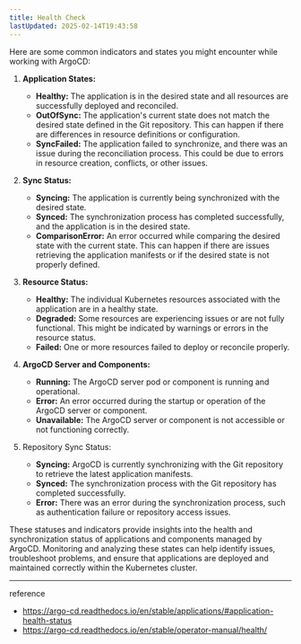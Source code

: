 ```yaml
---
title: Health Check
lastUpdated: 2025-02-14T19:43:58
---
```

Here are some common indicators and states you might encounter while working with ArgoCD:

1. **Application States:**
   - **Healthy:** The application is in the desired state and all resources are successfully deployed and reconciled.
   - **OutOfSync:** The application's current state does not match the desired state defined in the Git repository. This can happen if there are differences in resource definitions or configuration.
   - **SyncFailed:** The application failed to synchronize, and there was an issue during the reconciliation process. This could be due to errors in resource creation, conflicts, or other issues.

2. **Sync Status:**
   - **Syncing:** The application is currently being synchronized with the desired state.
   - **Synced:** The synchronization process has completed successfully, and the application is in the desired state.
   - **ComparisonError:** An error occurred while comparing the desired state with the current state. This can happen if there are issues retrieving the application manifests or if the desired state is not properly defined.

3. **Resource Status:**
   - **Healthy:** The individual Kubernetes resources associated with the application are in a healthy state.
   - **Degraded:** Some resources are experiencing issues or are not fully functional. This might be indicated by warnings or errors in the resource status.
   - **Failed:** One or more resources failed to deploy or reconcile properly.

4. **ArgoCD Server and Components:**
   - **Running:** The ArgoCD server pod or component is running and operational.
   - **Error:** An error occurred during the startup or operation of the ArgoCD server or component.
   - **Unavailable:** The ArgoCD server or component is not accessible or not functioning correctly.

5. Repository Sync Status:
   - **Syncing:** ArgoCD is currently synchronizing with the Git repository to retrieve the latest application manifests.
   - **Synced:** The synchronization process with the Git repository has completed successfully.
   - **Error:** There was an error during the synchronization process, such as authentication failure or repository access issues.

These statuses and indicators provide insights into the health and synchronization status of applications and components managed by ArgoCD. Monitoring and analyzing these states can help identify issues, troubleshoot problems, and ensure that applications are deployed and maintained correctly within the Kubernetes cluster.

---
reference
- https://argo-cd.readthedocs.io/en/stable/applications/#application-health-status
- https://argo-cd.readthedocs.io/en/stable/operator-manual/health/
